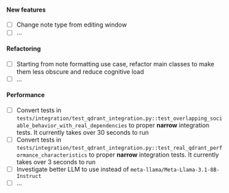 #### New features

- [ ] Change note type from editing window
- [ ] ...

#### Refactoring

- [ ] Starting from note formatting use case, refactor main classes to make them less obscure and reduce cognitive load
- [ ] ...

#### Performance

- [ ] Convert tests in `tests/integration/test_qdrant_integration.py::test_overlapping_sociable_behavior_with_real_dependencies` to proper **narrow** integration tests. It currently takes over 30 seconds to run
- [ ] Convert tests in `tests/integration/test_qdrant_integration.py::test_real_qdrant_performance_characteristics` to proper **narrow** integration tests. It currently takes over 3 seconds to run
- [ ] Investigate better LLM to use instead of `meta-llama/Meta-Llama-3.1-8B-Instruct`
- [ ] ...
